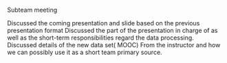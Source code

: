 Subteam meeting

Discussed the coming presentation and slide based on the previous presentation format
Discussed the part of the presentation in charge of as well as the short-term responsibilities regard the data processing.
Discussed details of the new data set( MOOC) From the instructor and how we can possibly use it as a short team primary source.
